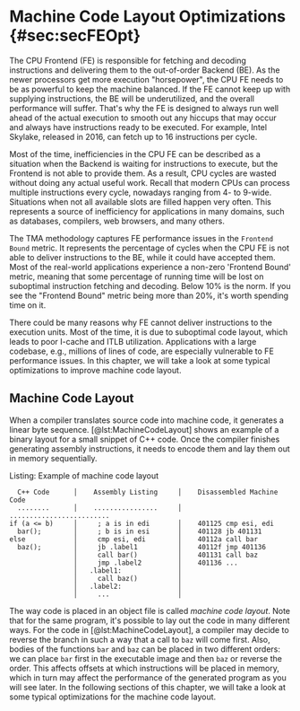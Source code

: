 # Machine Code Layout Optimizations {#sec:secFEOpt}

The CPU Frontend (FE) is responsible for fetching and decoding instructions and delivering them to the out-of-order Backend (BE). As the newer processors get more execution "horsepower", the CPU FE needs to be as powerful to keep the machine balanced. If the FE cannot keep up with supplying instructions, the BE will be underutilized, and the overall performance will suffer. That's why the FE is designed to always run well ahead of the actual execution to smooth out any hiccups that may occur and always have instructions ready to be executed. For example, Intel Skylake, released in 2016, can fetch up to 16 instructions per cycle.

Most of the time, inefficiencies in the CPU FE can be described as a situation when the Backend is waiting for instructions to execute, but the Frontend is not able to provide them. As a result, CPU cycles are wasted without doing any actual useful work. Recall that modern CPUs can process multiple instructions every cycle, nowadays ranging from 4- to 9-wide. Situations when not all available slots are filled happen very often. This represents a source of inefficiency for applications in many domains, such as databases, compilers, web browsers, and many others.

The TMA methodology captures FE performance issues in the `Frontend Bound` metric. It represents the percentage of cycles when the CPU FE is not able to deliver instructions to the BE, while it could have accepted them. Most of the real-world applications experience a non-zero 'Frontend Bound' metric, meaning that some percentage of running time will be lost on suboptimal instruction fetching and decoding. Below 10\% is the norm. If you see the "Frontend Bound" metric being more than 20\%, it's worth spending time on it.

There could be many reasons why FE cannot deliver instructions to the execution units. Most of the time, it is due to suboptimal code layout, which leads to poor I-cache and ITLB utilization. Applications with a large codebase, e.g., millions of lines of code, are especially vulnerable to FE performance issues. In this chapter, we will take a look at some typical optimizations to improve machine code layout.

## Machine Code Layout

When a compiler translates source code into machine code, it generates a linear byte sequence. [@lst:MachineCodeLayout] shows an example of a binary layout for a small snippet of C++ code. Once the compiler finishes generating assembly instructions, it needs to encode them and lay them out in memory sequentially.

Listing: Example of machine code layout

~~~~ {#lst:MachineCodeLayout .cpp}
  C++ Code      │    Assembly Listing     │    Disassembled Machine Code
  ........      │    ................     │    ......................... 
if (a <= b)     │     ; a is in edi       │    401125 cmp esi, edi
  bar();        │     ; b is in esi       │    401128 jb 401131
else            │     cmp esi, edi        │    40112a call bar
  baz();        │     jb .label1          │    40112f jmp 401136
                │     call bar()          │    401131 call baz
                │     jmp .label2         │    401136 ...
                │   .label1:              │
                │     call baz()          │
                │   .label2:              │
                │     ...                 │
~~~~~~~~~~~~~~~~~~~~~~~~~~~~~~~~~~~~~~~~~~~~~~~~~

The way code is placed in an object file is called *machine code layout*. Note that for the same program, it's possible to lay out the code in many different ways. For the code in [@lst:MachineCodeLayout], a compiler may decide to reverse the branch in such a way that a call to `baz` will come first. Also, bodies of the functions `bar` and `baz` can be placed in two different orders: we can place `bar` first in the executable image and then `baz` or reverse the order. This affects offsets at which instructions will be placed in memory, which in turn may affect the performance of the generated program as you will see later. In the following sections of this chapter, we will take a look at some typical optimizations for the machine code layout.
